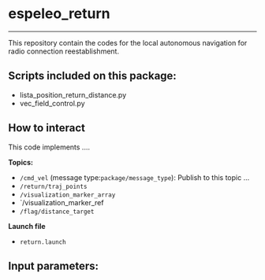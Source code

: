 # espeleo_return
----------------------
This repository contain the codes for the local autonomous navigation for radio connection reestablishment.




## Scripts included on this package:
- lista_position_return_distance.py
- vec_field_control.py



## How to interact

This code implements ....

**Topics:**
- `/cmd_vel`  (message type:`package/message_type`): Publish to this topic ...
- `/return/traj_points`
- `/visualization_marker_array`
- `/visualization_marker_ref
- `/flag/distance_target`

**Launch file**
- `return.launch`


**Input parameters:**
- 

